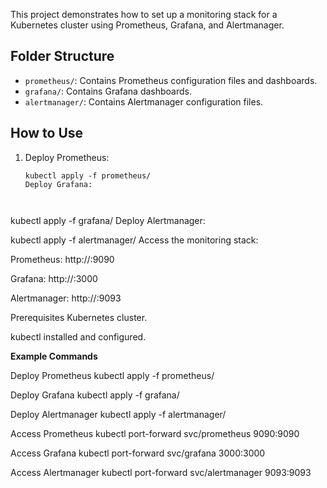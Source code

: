 This project demonstrates how to set up a monitoring stack for a Kubernetes cluster using Prometheus, Grafana, and Alertmanager.

## Folder Structure

- `prometheus/`: Contains Prometheus configuration files and dashboards.
- `grafana/`: Contains Grafana dashboards.
- `alertmanager/`: Contains Alertmanager configuration files.

## How to Use

1. Deploy Prometheus:
   ```
   kubectl apply -f prometheus/
   Deploy Grafana:



kubectl apply -f grafana/
Deploy Alertmanager:



kubectl apply -f alertmanager/
Access the monitoring stack:

Prometheus: http://<prometheus-service-ip>:9090

Grafana: http://<grafana-service-ip>:3000

Alertmanager: http://<alertmanager-service-ip>:9093

Prerequisites
Kubernetes cluster.

kubectl installed and configured.

**Example Commands**


Deploy Prometheus
kubectl apply -f prometheus/


Deploy Grafana
kubectl apply -f grafana/


Deploy Alertmanager
kubectl apply -f alertmanager/


Access Prometheus
kubectl port-forward svc/prometheus 9090:9090


Access Grafana
kubectl port-forward svc/grafana 3000:3000

Access Alertmanager
kubectl port-forward svc/alertmanager 9093:9093
